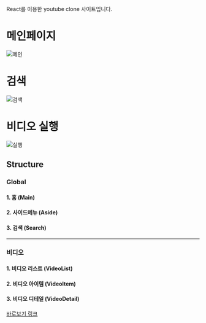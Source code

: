 React를 이용한 youtube clone 사이트입니다.

# 메인페이지

![메인](https://user-images.githubusercontent.com/69961780/113404386-0b37d600-93e3-11eb-8848-1fe744dd4a6d.gif)


# 검색
![검색](https://user-images.githubusercontent.com/69961780/113404555-4df9ae00-93e3-11eb-92cd-9b70ef2b23ab.gif)


# 비디오 실행

![실행](https://user-images.githubusercontent.com/69961780/113404413-17239800-93e3-11eb-920c-e69580272ed7.gif)



Structure
------------

### Global
#### 1. 홈 (Main)
#### 2. 사이드메뉴 (Aside)
#### 3. 검색 (Search)

------------

### 비디오
#### 1. 비디오 리스트 (VideoList)
#### 2. 비디오 아이템 (VideoItem)
#### 3. 비디오 디테일 (VideoDetail)


[바로보기 링크](https://6066e0e1c54c8d489abd1669--jintube.netlify.app/)
